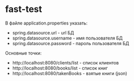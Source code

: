 # fast-test
В файле application.properties указать:
- spring.datasource.url - url БД
- spring.datasource.username - имя пользователя БД
- spring.datasource.password - пароль пользователя БД

Основные точки:
- http://localhost:8080/clients/list - список клиентов
- http://localhost:8080/books/list - список книг
- http://localhost:8080/takenBooks - взятые книги (json)
